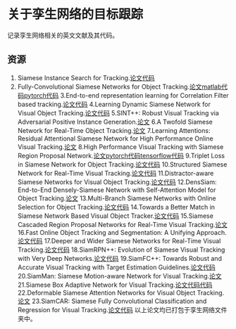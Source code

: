 # 关于孪生网络的目标跟踪

记录孪生网络相关的英文文献及其代码。

## 资源

1.  Siamese Instance Search for Tracking.[论文](https://arxiv.org/pdf/1605.05863.pdf)[代码](https://github.com/taotaoorange/SINT)
2.  Fully-Convolutional Siamese Networks for Object Tracking.[论文](https://arxiv.org/pdf/1606.09549.pdf)[matlab代码](https://github.com/bertinetto/siamese-fc)[pytorch代码](https://github.com/rafellerc/Pytorch-SiamFC)
3.End-to-end representation learning for Correlation Filter based tracking.[论文](http://openaccess.thecvf.com/content_cvpr_2017/papers/Valmadre_End-To-End_Representation_Learning_CVPR_2017_paper.pdf)[代码](https://github.com/bertinetto/cfnet)
4.Learning Dynamic Siamese Network for Visual Object Tracking.[论文](http://openaccess.thecvf.com/content_ICCV_2017/papers/Guo_Learning_Dynamic_Siamese_ICCV_2017_paper.pdf)[代码](https://github.com/tsingqguo/DSiam)
5.SINT++: Robust Visual Tracking via Adversarial Positive Instance Generation.[论文](http://openaccess.thecvf.com/content_cvpr_2018/papers/Wang_SINT_Robust_Visual_CVPR_2018_paper.pdf)
6.A Twofold Siamese Network for Real-Time Object Tracking.[论文](http://openaccess.thecvf.com/content_cvpr_2018/papers/He_A_Twofold_Siamese_CVPR_2018_paper.pdf)
7.Learning Attentions: Residual Attentional Siamese Network for High Performance Online Visual Tracking.[论文](http://openaccess.thecvf.com/content_cvpr_2018/papers/Wang_Learning_Attentions_Residual_CVPR_2018_paper.pdf)
8.High Performance Visual Tracking with Siamese Region Proposal Network.[论文](http://openaccess.thecvf.com/content_cvpr_2018/papers/Li_High_Performance_Visual_CVPR_2018_paper.pdf)[pytorch代码](https://github.com/songdejia/Siamese-RPN-pytorch)[tensorflow代码](https://github.com/makalo/Siamese-RPN-tensorflow)
9.Triplet Loss in Siamese Network for Object Tracking.[论文](http://openaccess.thecvf.com/content_ECCV_2018/papers/Xingping_Dong_Triplet_Loss_with_ECCV_2018_paper.pdf)[代码](https://github.com/shenjianbing/TripletTracking)
10.Structured Siamese Network for Real-Time Visual Tracking.[论文](http://openaccess.thecvf.com/content_ECCV_2018/papers/Yunhua_Zhang_Structured_Siamese_Network_ECCV_2018_paper.pdf)[代码](https://github.com/xiaobai1217/StructSiam)
11.Distractor-aware Siamese Networks for Visual Object Tracking.[论文](http://openaccess.thecvf.com/content_ECCV_2018/papers/Zheng_Zhu_Distractor-aware_Siamese_Networks_ECCV_2018_paper.pdf)[代码](https://github.com/foolwood/DaSiamRPN)
12.DensSiam: End-to-End Densely-Siamese Network with Self-Attention Model for Object Tracking.[论文](https://arxiv.org/pdf/1809.02714.pdf)
13.Multi-Branch Siamese Networks with Online Selection for Object Tracking.[论文](https://arxiv.org/pdf/1808.07349.pdf)[代码](https://github.com/zhenxili96/MBST)
14.Towards a Better Match in Siamese Network Based Visual Object Tracker.[论文](https://arxiv.org/pdf/1809.01368.pdf)[代码](https://github.com/77695/Siam-BM)
15.Siamese Cascaded Region Proposal Networks for Real-Time Visual Tracking.[论文](https://arxiv.org/pdf/1812.06148.pdf)
16.Fast Online Object Tracking and Segmentation: A Unifying Approach.[论文](https://arxiv.org/pdf/1812.05050.pdf)[代码](https://github.com/foolwood/SiamMask)
17.Deeper and Wider Siamese Networks for Real-Time Visual Tracking.[论文](https://arxiv.org/pdf/1901.01660.pdf)[代码](https://github.com/researchmm/SiamDW)
18.SiamRPN++: Evolution of Siamese Visual Tracking with Very Deep Networks.[论文](https://arxiv.org/pdf/1812.11703.pdf)[代码](https://github.com/PengBoXiangShang/SiamRPN_plus_plus_PyTorch)
19.SiamFC++: Towards Robust and Accurate Visual Tracking with Target Estimation Guidelines.[论文](https://arxiv.org/pdf/1911.06188.pdf)[代码](https://github.com/MegviiDetection/video_analyst)
20.SiamMan: Siamese Motion-aware Network for Visual Tracking.[论文](https://arxiv.org/pdf/1912.05515.pdf)
21.Siamese Box Adaptive Network for Visual Tracking.[论文](https://arxiv.org/pdf/2003.06761.pdf)[代码](https://github.com/hqucv/siamban)[代码](https://github.com/hqucv/siamban)
22.Deformable Siamese Attention Networks for Visual Object Tracking.[论文](https://arxiv.org/pdf/2004.06711.pdf)
23.SiamCAR: Siamese Fully Convolutional Classification and Regression for Visual Tracking.[论文](https://arxiv.org/pdf/1911.07241.pdf)[代码](https://github.com/ohhhyeahhh/SiamCAR)
以上论文均已打包于孪生网络文件夹中。
